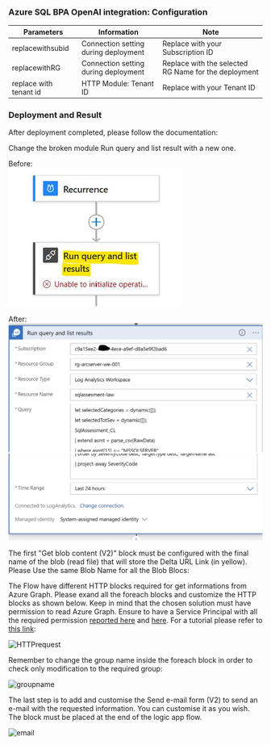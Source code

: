 <h3>Azure SQL BPA OpenAI integration: Configuration</h3>
 
| **Parameters** | **Information** | **Note** |
| ------------- | ------------- | ------------- |
| replacewithsubid | Connection setting during deployment | Replace with your Subscription ID |
| replacewithRG | Connection setting during deployment | Replace with the selected RG Name for the deployment |
| replace with tenant id | HTTP Module: Tenant ID | Replace with your Tenant ID |

 
 
<h3> Deployment and Result </h3>
 
After deployment completed, please follow the documentation:

Change the broken module Run query and list result with a new one.
 
Before: <br>
![Run query and list result](./images/run-query-list-result1.jpg)

After: <br>
![Run query and list result](./images/run-query-list-result2.jpg)
![Run query and list result](./images/run-query-list-result3.jpg)




The first "Get blob content (V2)" block must be configured with the final name of the blob (read file) that will store the Delta URL Link (in yellow). Please Use the same Blob Name for all the Blob Blocs:
 

 
The Flow have different HTTP blocks required for get informations from Azure Graph. Please exand all the foreach blocks and customize the HTTP blocks as shown below. Keep in mind that the chosen solution must have permission to read Azure Graph. Ensure to have a Service Principal with all the required permission <a href=https://learn.microsoft.com/en-us/graph/api/user-get?>reported here</a>  and <a href=https://learn.microsoft.com/en-us/azure/purview/create-service-principal-azure>here</a>. For a tutorial please refer to <a href=https://techcommunity.microsoft.com/t5/azure-integration-services-blog/calling-graph-api-from-azure-logic-apps-using-delegated/ba-p/1997666>this link</a>:
 
<img src="https://i.ibb.co/ZTPXx8t/HTTPrequest.png" alt="HTTPrequest" title="HTTPrequest">
 
Remember to change the group name inside the foreach block in order to check only modification to the required group:
 
<img src="https://i.ibb.co/VgsHD4b/groupname.png" alt="groupname" title="groupname">
 
The last step is to add and customise the Send e-mail form (V2) to send an e-mail with the requested information. You can customise it as you wish. The block must be placed at the end of the logic app flow.
 
<img src="https://i.ibb.co/MG4GQJd/email.png" alt="email" title="email">
